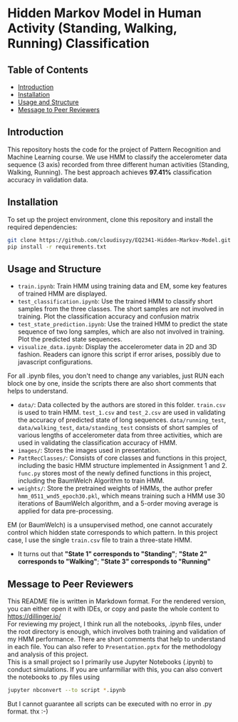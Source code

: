 # Hidden Markov Model in Human Activity (Standing, Walking, Running) Classification

## Table of Contents

- [Introduction](#introduction)
- [Installation](#installation)
- [Usage and Structure](#usage-and-structure)
- [Message to Peer Reviewers](#message-to-peer-reviewers)

## Introduction

This repository hosts the code for the project of Pattern Recognition and Machine Learning course. We use HMM to classify the accelerometer data sequence (3 axis) recorded from three different human activities (Standing, Walking, Running). The best approach achieves **97.41%** classification accuracy in validation data.


## Installation

To set up the project environment, clone this repository and install the required dependencies:

```bash
git clone https://github.com/cloudisyzy/EQ2341-Hidden-Markov-Model.git
pip install -r requirements.txt
```

## Usage and Structure

- `train.ipynb`: Train HMM using training data and EM, some key features of trained HMM are displayed.
- `test_classification.ipynb`: Use the trained HMM to classify short samples from the three classes. The short samples are not involved in training. Plot the classification accuracy and confusion matrix
- `test_state_prediction.ipynb`: Use the trained HMM to predict the state sequence of two long samples, which are also not involved in training. Plot the predicted state sequences.
- `visualize_data.ipynb`: Display the accelerometer data in 2D and 3D fashion. Readers can ignore this script if error arises, possibly due to javascript configurations.

For all .ipynb files, you don't need to change any variables, just RUN each block one by one, inside the scripts there are also short comments that helps to understand.

- `data/`: Data collected by the authors are stored in this folder. `train.csv` is used to train HMM. `test_1.csv` and `test_2.csv` are used in validating the accuracy of predicted state of long sequences. 
	`data/running_test`, `data/walking_test`, `data/standing_test` consists of short samples of various lengths of accelerometer data from three activities, which are used in validating the classification accuracy of HMM.
- `images/`: Stores the images used in presentation.
- `PattRecClasses/`: Consists of core classes and functions in this project, including the basic HMM structure implemented in Assignment 1 and 2. `func.py` stores most of the newly defined functions in this project, including the BaumWelch Algorithm to train HMM.
- `weights/`: Store the pretrained weights of HMMs, the author prefer `hmm_0511_wnd5_epoch30.pkl`, which means training such a HMM use 30 iterations of BaumWelch algorithm, and a 5-order moving average is applied for data pre-processing.

EM (or BaumWelch) is a unsupervised method, one cannot accurately control which hidden state corresponds to which pattern. In this project case, I use the single `train.csv` file to train a three-state HMM. 
- It turns out that **"State 1" corresponds to "Standing"**; **"State 2" corresponds to "Walking"**; **"State 3" corresponds to "Running"**

## Message to Peer Reviewers

This README file is written in Markdown format. For the rendered version, you can either open it with IDEs, or copy and paste the whole content to https://dillinger.io/<br>
For reviewing my project, I think run all the notebooks, .ipynb files, under the root directory is enough, which involves both training and validation of my HMM performance. There are short comments that help to understand in each file. You can also refer to `Presentation.pptx` for the methodology and analysis of this project.<br>
This is a small project so I primarily use Jupyter Notebooks (.ipynb) to conduct simulations. If you are unfarmiliar with this, you can also convert the notebooks to .py files using
```bash
jupyter nbconvert --to script *.ipynb
```
But I cannot guarantee all scripts can be executed with no error in .py format. thx :-)






